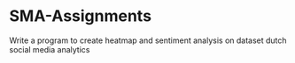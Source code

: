 # SMA-Assignments
Write a program to create heatmap and sentiment analysis on dataset dutch social media analytics

